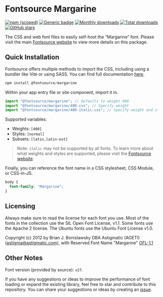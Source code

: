 # Fontsource Margarine

[![npm (scoped)](https://img.shields.io/npm/v/@fontsource/margarine?color=brightgreen)](https://www.npmjs.com/package/@fontsource/margarine) [![Generic badge](https://img.shields.io/badge/fontsource-passing-brightgreen)](https://github.com/fontsource/fontsource) [![Monthly downloads](https://badgen.net/npm/dm/@fontsource/margarine)](https://github.com/fontsource/fontsource) [![Total downloads](https://badgen.net/npm/dt/@fontsource/margarine)](https://github.com/fontsource/fontsource) [![GitHub stars](https://img.shields.io/github/stars/fontsource/fontsource.svg?style=social&label=Star)](https://github.com/fontsource/fontsource/stargazers)

The CSS and web font files to easily self-host the “Margarine” font. Please visit the main [Fontsource website](https://fontsource.org/fonts/margarine) to view more details on this package.

## Quick Installation

Fontsource offers multiple methods to import the CSS, including using a bundler like Vite or using SASS. You can find full documentation [here](https://fontsource.org/docs/getting-started/introduction).

```javascript
npm install @fontsource/margarine
```

Within your app entry file or site component, import it in.

```javascript
import "@fontsource/margarine"; // Defaults to weight 400
import "@fontsource/margarine/400.css"; // Specify weight
import "@fontsource/margarine/400-italic.css"; // Specify weight and style
```

Supported variables:
- Weights: `[400]`
- Styles: `[normal]`
- Subsets: `[latin,latin-ext]`

> Note: `italic` may not be supported by all fonts. To learn more about what weights and styles are supported, please visit the [Fontsource website](https://fontsource.org/fonts/margarine).

Finally, you can reference the font name in a CSS stylesheet, CSS Module, or CSS-in-JS.

```css
body {
  font-family: "Margarine";
}
```

## Licensing
Always make sure to read the license for each font you use. Most of the fonts in the collection use the SIL Open Font License, v1.1. Some fonts use the Apache 2 license. The Ubuntu fonts use the Ubuntu Font License v1.0.

Copyright (c) 2012 by Brian J. Bonislawsky DBA Astigmatic (AOETI) (astigma@astigmatic.com), with Reserved Font Name "Margarine"
[OFL-1.1](https://openfontlicense.org)

## Other Notes
Font version (provided by source): `v27`.

If you have any suggestions or ideas to improve the performance of font loading or expand the existing library, feel free to star and contribute to this repository. You can share your suggestions or ideas by creating an [issue](https://github.com/fontsource/fontsource/issues).